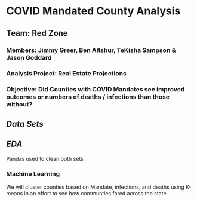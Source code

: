 # COVID Mandated County Analysis

## Team: Red Zone

### Members: Jimmy Greer, Ben Altshur, TeKisha Sampson &amp; Jason Goddard

### Analysis Project: Real Estate Projections

### Objective: Did Counties with COVID Mandates see improved outcomes or numbers of deaths / infections than those without?

## ***Data Sets***

## ***EDA***
Pandas used to clean both sets


### Machine Learning
We will cluster counties based on Mandate, infections, and deaths using K-means in an effort to see how communties fared across the state.
